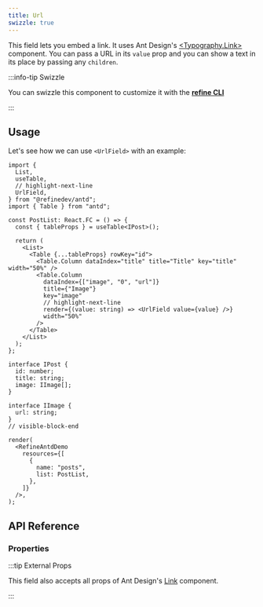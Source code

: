 ```yaml
---
title: Url
swizzle: true
---
```


This field lets you embed a link. It uses Ant Design's [<Typography.Link\>](https://ant.design/components/typography/) component. You can pass a URL in its `value` prop and you can show a text in its place by passing any `children`.

:::info-tip Swizzle

You can swizzle this component to customize it with the [**refine CLI**](/docs/packages/documentation/cli)

:::

## Usage

Let's see how we can use `<UrlField>` with an example:

```tsx live
import {
  List,
  useTable,
  // highlight-next-line
  UrlField,
} from "@refinedev/antd";
import { Table } from "antd";

const PostList: React.FC = () => {
  const { tableProps } = useTable<IPost>();

  return (
    <List>
      <Table {...tableProps} rowKey="id">
        <Table.Column dataIndex="title" title="Title" key="title" width="50%" />
        <Table.Column
          dataIndex={["image", "0", "url"]}
          title={"Image"}
          key="image"
          // highlight-next-line
          render={(value: string) => <UrlField value={value} />}
          width="50%"
        />
      </Table>
    </List>
  );
};

interface IPost {
  id: number;
  title: string;
  image: IImage[];
}

interface IImage {
  url: string;
}
// visible-block-end

render(
  <RefineAntdDemo
    resources={[
      {
        name: "posts",
        list: PostList,
      },
    ]}
  />,
);
```

## API Reference

### Properties

<PropsTable module="@refinedev/antd/UrlField" value-description="URL for link to reference to"/>

:::tip External Props

This field also accepts all props of Ant Design's [Link](https://ant.design/components/typography/#How-to-use-Typography.Link-in-react-router) component.

:::
